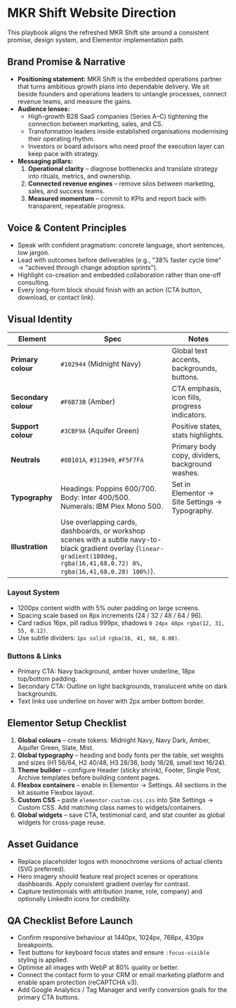 # MKR Shift Website Direction

This playbook aligns the refreshed MKR Shift site around a consistent promise, design system, and Elementor implementation path.

## Brand Promise & Narrative
* **Positioning statement:** MKR Shift is the embedded operations partner that turns ambitious growth plans into dependable delivery. We sit beside founders and operations leaders to untangle processes, connect revenue teams, and measure the gains.
* **Audience lenses:**
  * High-growth B2B SaaS companies (Series A–C) tightening the connection between marketing, sales, and CS.
  * Transformation leaders inside established organisations modernising their operating rhythm.
  * Investors or board advisors who need proof the execution layer can keep pace with strategy.
* **Messaging pillars:**
  1. **Operational clarity** – diagnose bottlenecks and translate strategy into rituals, metrics, and ownership.
  2. **Connected revenue engines** – remove silos between marketing, sales, and success teams.
  3. **Measured momentum** – commit to KPIs and report back with transparent, repeatable progress.

## Voice & Content Principles
* Speak with confident pragmatism: concrete language, short sentences, low jargon.
* Lead with outcomes before deliverables (e.g., "38% faster cycle time" → "achieved through change adoption sprints").
* Highlight co-creation and embedded collaboration rather than one-off consulting.
* Every long-form block should finish with an action (CTA button, download, or contact link).

## Visual Identity
| Element | Spec | Notes |
| --- | --- | --- |
| **Primary colour** | `#102944` (Midnight Navy) | Global text accents, backgrounds, buttons. |
| **Secondary colour** | `#F6B73B` (Amber) | CTA emphasis, icon fills, progress indicators. |
| **Support colour** | `#3CBF9A` (Aquifer Green) | Positive states, stats highlights. |
| **Neutrals** | `#0B101A`, `#313949`, `#F5F7FA` | Primary body copy, dividers, background washes. |
| **Typography** | Headings: Poppins 600/700. Body: Inter 400/500. Numerals: IBM Plex Mono 500. | Set in Elementor → Site Settings → Typography. |
| **Illustration** | Use overlapping cards, dashboards, or workshop scenes with a subtle navy-to-black gradient overlay (`linear-gradient(180deg, rgba(16,41,68,0.72) 0%, rgba(16,41,68,0.28) 100%)`). |

### Layout System
* 1200px content width with 5% outer padding on large screens.
* Spacing scale based on 8px increments (24 / 32 / 48 / 64 / 96).
* Card radius 16px, pill radius 999px, shadows `0 24px 48px rgba(12, 31, 55, 0.12)`.
* Use subtle dividers: `1px solid rgba(16, 41, 68, 0.08)`.

### Buttons & Links
* Primary CTA: Navy background, amber hover underline, 18px top/bottom padding.
* Secondary CTA: Outline on light backgrounds, translucent white on dark backgrounds.
* Text links use underline on hover with 2px amber bottom border.

## Elementor Setup Checklist
1. **Global colours** – create tokens: Midnight Navy, Navy Dark, Amber, Aquifer Green, Slate, Mist.
2. **Global typography** – heading and body fonts per the table, set weights and sizes (H1 56/64, H2 40/48, H3 28/36, body 18/28, small text 16/24).
3. **Theme builder** – configure Header (sticky shrink), Footer, Single Post, Archive templates before building content pages.
4. **Flexbox containers** – enable in Elementor → Settings. All sections in the kit assume Flexbox layout.
5. **Custom CSS** – paste `elementor-custom-css.css` into Site Settings → Custom CSS. Add matching class names to widgets/containers.
6. **Global widgets** – save CTA, testimonial card, and stat counter as global widgets for cross-page reuse.

## Asset Guidance
* Replace placeholder logos with monochrome versions of actual clients (SVG preferred).
* Hero imagery should feature real project scenes or operations dashboards. Apply consistent gradient overlay for contrast.
* Capture testimonials with attribution (name, role, company) and optionally LinkedIn icons for credibility.

## QA Checklist Before Launch
* Confirm responsive behaviour at 1440px, 1024px, 768px, 430px breakpoints.
* Test buttons for keyboard focus states and ensure `:focus-visible` styling is applied.
* Optimise all images with WebP at 80% quality or better.
* Connect the contact form to your CRM or email marketing platform and enable spam protection (reCAPTCHA v3).
* Add Google Analytics / Tag Manager and verify conversion goals for the primary CTA buttons.
